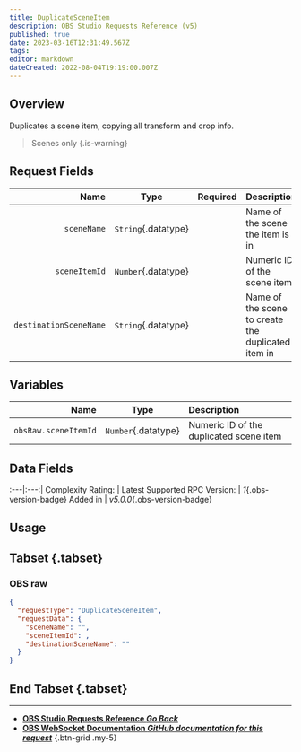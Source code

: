 ```yaml
---
title: DuplicateSceneItem
description: OBS Studio Requests Reference (v5)
published: true
date: 2023-03-16T12:31:49.567Z
tags: 
editor: markdown
dateCreated: 2022-08-04T19:19:00.007Z
---
```


## Overview
Duplicates a scene item, copying all transform and crop info.

> Scenes only
{.is-warning}

## Request Fields
Name | Type | Required| Description |
----:|:----:|:-------:|:------------|
`sceneName` | `String`{.datatype} | <i class="mdi mdi-check-bold"></i> | Name of the scene the item is in
`sceneItemId` | `Number`{.datatype} | <i class="mdi mdi-check-bold"></i> | Numeric ID of the scene item	| `>= 0`{.datatype}
`destinationSceneName` | `String`{.datatype} | <i class="mdi mdi-close-thick"></i> | Name of the scene to create the duplicated item in

## Variables
Name | Type | Description | 
----:|:---------:|:------------|
`obsRaw.sceneItemId` | `Number`{.datatype} | Numeric ID of the duplicated scene item

## Data Fields
:---|:---:|
Complexity Rating: | <span class="stars stars--3"></span>
Latest Supported RPC Version: | *1*{.obs-version-badge}
Added in | *v5.0.0*{.obs-version-badge}

## Usage
## Tabset {.tabset}
### OBS raw
```json
{
  "requestType": "DuplicateSceneItem",
  "requestData": {
    "sceneName": "",
    "sceneItemId": ,
    "destinationSceneName": ""
  }
}
```
## End Tabset {.tabset}

---

- [<i class="mdi mdi-chevron-left"></i>**OBS Studio Requests Reference *Go Back***](/Broadcasters/OBS/Requests)
- [<i class="mdi mdi-github"></i> **OBS WebSocket Documentation *GitHub documentation for this request***](https://github.com/obsproject/obs-websocket/blob/master/docs/generated/protocol.md#duplicatesceneitem)
{.btn-grid .my-5}